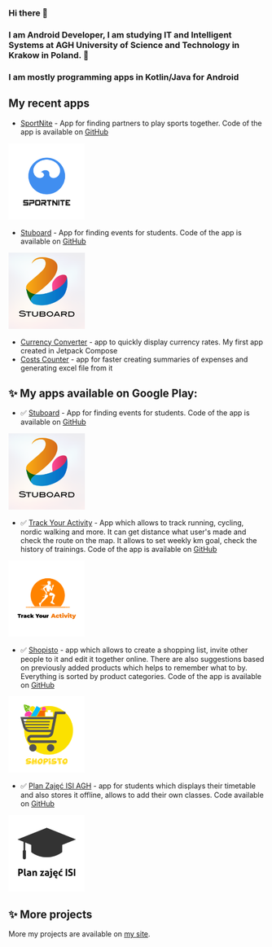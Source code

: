 ### Hi there 👋
### I am Android Developer, I am studying IT and Intelligent Systems at AGH University of Science and Technology in Krakow in Poland. 🏢
### I am mostly programming apps in Kotlin/Java for Android

## My recent apps
* [SportNite](https://github.com/SportNite/SportNiteAndroid) - App for finding partners to play sports together. Code of the app is available on [GitHub](https://github.com/SportNite/SportNiteAndroid)
<img src="/app-logos/sportnite_logo.png" alt="SportNite" width="150"/>

* [Stuboard](https://play.google.com/store/apps/details?id=com.pawlowski.stuboard) - App for finding events for students. Code of the app is available on [GitHub](https://github.com/maciekpawlowski1/Stuboard)
<img src="/app-logos/stuboard_logo.png" alt="Stuboard" width="150"/>

* [Currency Converter](https://github.com/maciekpawlowski1/Currency_Converter_Compose) - app to quickly display currency rates. My first app created in Jetpack Compose
* [Costs Counter](https://github.com/maciekpawlowski1/Costs_Counter) - app for faster creating summaries of expenses and generating excel file from it

## ✨ My apps available on Google Play:
* ✅ [Stuboard](https://play.google.com/store/apps/details?id=com.pawlowski.stuboard) - App for finding events for students. Code of the app is available on [GitHub](https://github.com/maciekpawlowski1/Stuboard)
<img src="/app-logos/stuboard_logo.png" alt="Stuboard" width="150"/>

* ✅ [Track Your Activity](https://play.google.com/store/apps/details?id=com.pawlowski.trackyouractivity) - App which allows to track running, cycling, nordic walking and more. It can get distance what user's made and check the route on the map. It allows to set weekly km goal, check the history of trainings. Code of the app is available on [GitHub](https://github.com/maciekpawlowski1/Track_Your_Activity)
<img src="/app-logos/track-your-activity-logo.png" alt="Track Your Activity" width="150"/>

* ✅ [Shopisto](https://play.google.com/store/apps/details?id=com.pawlowski.shopisto) - app which allows to create a shopping list, invite other people to it and edit it together online. There are also suggestions based on previously added products which helps to remember what to by. Everything is sorted by product categories. Code of the app is available on [GitHub](https://github.com/maciekpawlowski1/Shopisto)
<img src="/app-logos/shopisto-logo.png" alt="shopisto" width="150"/>

* ✅ [Plan Zajęć ISI AGH](https://play.google.com/store/apps/details?id=com.pawlowski.planzajweaiiib) - app for students which displays their timetable and also stores it offline, allows to add their own classes. Code available on [GitHub](https://github.com/maciekpawlowski1/Plan_Zajec_ISI)
<img src="/app-logos/plan-zajec-isi-logo.png" alt="plan" width="150"/>

## ✨ More projects
More my projects are available on [my site](https://maciekpawlowski1.github.io/).

<!--
**maciekpawlowski1/maciekpawlowski1** is a ✨ _special_ ✨ repository because its `README.md` (this file) appears on your GitHub profile.

Here are some ideas to get you started:

- 🔭 I’m currently working on ...
- 🌱 I’m currently learning ...
- 👯 I’m looking to collaborate on ...
- 🤔 I’m looking for help with ...
- 💬 Ask me about ...
- 📫 How to reach me: ...
- 😄 Pronouns: ...
- ⚡ Fun fact: ...
-->
